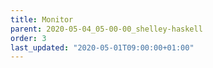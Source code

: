 ```yaml
---
title: Monitor
parent: 2020-05-04_05-00-00_shelley-haskell
order: 3
last_updated: "2020-05-01T09:00:00+01:00"
---
```

